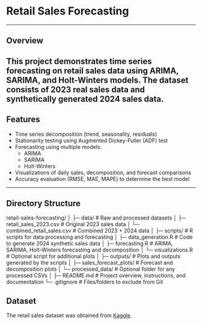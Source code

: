 # Retail Sales Forecasting

---
## Overview
This project demonstrates **time series forecasting** on retail sales data using **ARIMA, SARIMA, and Holt-Winters** models. The dataset consists of **2023 real sales data** and **synthetically generated 2024 sales data**. 
---

## Features
- Time series decomposition (trend, seasonality, residuals)
- Stationarity testing using Augmented Dickey-Fuller (ADF) test
- Forecasting using multiple models:
  - ARIMA
  - SARIMA
  - Holt-Winters
- Visualizations of daily sales, decomposition, and forecast comparisons
- Accuracy evaluation (RMSE, MAE, MAPE) to determine the best model
--- 

## Directory Structure
retail-sales-forecasting/
│
├─ data/                      # Raw and processed datasets
│   ├─ retail_sales_2023.csv      # Original 2023 sales data
│   └─ combined_retail_sales.csv  # Combined 2023 + 2024 data
│
├─ scripts/                   # R scripts for data processing and forecasting
│   ├─ data_generation.R       # Code to generate 2024 synthetic sales data
│   ├─ forecasting.R           # ARIMA, SARIMA, Holt-Winters forecasting and decomposition
│   └─ visualizations.R        # Optional script for additional plots
│
├─ outputs/                    # Plots and outputs generated by the scripts
│   ├─ sales_forecast_plots/    # Forecast and decomposition plots
│   └─ processed_data/          # Optional folder for any processed CSVs
│
├─ README.md                   # Project overview, instructions, and documentation
└─ .gitignore                  # Files/folders to exclude from Git

## Dataset
The retail sales dataset was obtained from [Kaggle](https://www.kaggle.com/datasets/mohammadtalib786/retail-sales-dataset/data). 

